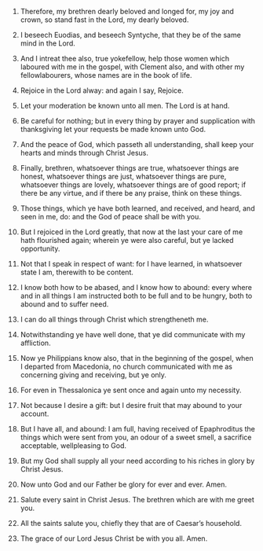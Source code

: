 1. Therefore, my brethren dearly beloved and longed for, my joy and
crown, so stand fast in the Lord, my dearly beloved.

2. I beseech Euodias, and beseech Syntyche, that they be of the same
mind in the Lord.

3. And I intreat thee also, true yokefellow, help those women which
laboured with me in the gospel, with Clement also, and with other my
fellowlabourers, whose names are in the book of life.

4. Rejoice in the Lord alway: and again I say, Rejoice.

5. Let your moderation be known unto all men. The Lord is at hand.

6. Be careful for nothing; but in every thing by prayer and
supplication with thanksgiving let your requests be made known unto
God.

7. And the peace of God, which passeth all understanding, shall keep
your hearts and minds through Christ Jesus.

8. Finally, brethren, whatsoever things are true, whatsoever things
are honest, whatsoever things are just, whatsoever things are pure,
whatsoever things are lovely, whatsoever things are of good report; if
there be any virtue, and if there be any praise, think on these
things.

9. Those things, which ye have both learned, and received, and heard,
and seen in me, do: and the God of peace shall be with you.

10. But I rejoiced in the Lord greatly, that now at the last your
care of me hath flourished again; wherein ye were also careful, but ye
lacked opportunity.

11. Not that I speak in respect of want: for I have learned, in
whatsoever state I am, therewith to be content.

12. I know both how to be abased, and I know how to abound: every
where and in all things I am instructed both to be full and to be
hungry, both to abound and to suffer need.

13. I can do all things through Christ which strengtheneth me.

14. Notwithstanding ye have well done, that ye did communicate with
my affliction.

15. Now ye Philippians know also, that in the beginning of the
gospel, when I departed from Macedonia, no church communicated with me
as concerning giving and receiving, but ye only.

16. For even in Thessalonica ye sent once and again unto my
necessity.

17. Not because I desire a gift: but I desire fruit that may abound
to your account.

18. But I have all, and abound: I am full, having received of
Epaphroditus the things which were sent from you, an odour of a sweet
smell, a sacrifice acceptable, wellpleasing to God.

19. But my God shall supply all your need according to his riches in
glory by Christ Jesus.

20. Now unto God and our Father be glory for ever and ever. Amen.

21. Salute every saint in Christ Jesus. The brethren which are with
me greet you.

22. All the saints salute you, chiefly they that are of Caesar’s
household.

23. The grace of our Lord Jesus Christ be with you all. Amen.